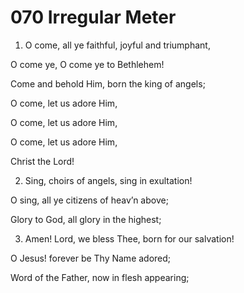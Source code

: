 # 070 Irregular Meter

1.  O come, all ye faithful, joyful and triumphant,

O come ye, O come ye to Bethlehem!

Come and behold Him, born the king of angels;

O come, let us adore Him,

O come, let us adore Him,

O come, let us adore Him,

Christ the Lord!

2.  Sing, choirs of angels, sing in exultation!

O sing, all ye citizens of heav’n above;

Glory to God, all glory in the highest;

3.  Amen! Lord, we bless Thee, born for our salvation!

O Jesus! forever be Thy Name adored;

Word of the Father, now in flesh appearing;

